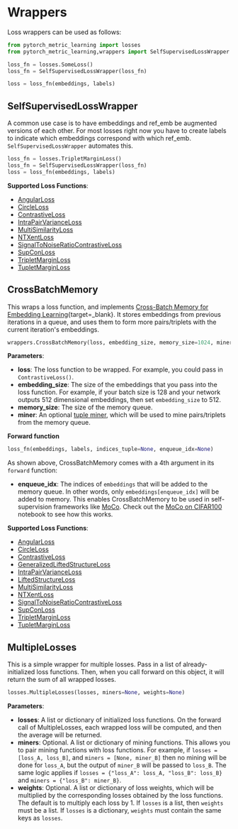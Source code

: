 # Wrappers
Loss wrappers can be used as follows:

```python
from pytorch_metric_learning import losses
from pytorch_metric_learning,wrappers import SelfSupervisedLossWrapper

loss_fn = losses.SomeLoss()
loss_fn = SelfSupervisedLossWrapper(loss_fn)

loss = loss_fn(embeddings, labels)
```

## SelfSupervisedLossWrapper

A common use case is to have embeddings and ref_emb be augmented versions of each other. For most losses right now you have to create labels to indicate which embeddings correspond with which ref_emb. `SelfSupervisedLossWrapper` automates this.

```python
loss_fn = losses.TripletMarginLoss()
loss_fn = SelfSupervisedLossWrapper(loss_fn)
loss = loss_fn(embeddings, labels)
```

**Supported Loss Functions**:
 - [AngularLoss](losses.md#AngularLoss)
 - [CircleLoss](losses.md#CircleLoss)
 - [ContrastiveLoss](losses.md#ContrastiveLoss)
 - [IntraPairVarianceLoss](losses.md#IntraPairVarianceLoss)
 - [MultiSimilarityLoss](losses.md#MultiSimilarityLoss)
 - [NTXentLoss](losses.md#NTXentLoss)
 - [SignalToNoiseRatioContrastiveLoss](losses.md#SignalToNoiseRatioContrastiveLoss)
 - [SupConLoss](losses.md#SupConLoss)
 - [TripletMarginLoss](losses.md#TripletMarginLoss)
 - [TupletMarginLoss](losses.md#TupletMarginLoss)

## CrossBatchMemory 
This wraps a loss function, and implements [Cross-Batch Memory for Embedding Learning](https://arxiv.org/pdf/1912.06798.pdf){target=_blank}. It stores embeddings from previous iterations in a queue, and uses them to form more pairs/triplets with the current iteration's embeddings.

```python
wrappers.CrossBatchMemory(loss, embedding_size, memory_size=1024, miner=None)
```

**Parameters**:

* **loss**: The loss function to be wrapped. For example, you could pass in ```ContrastiveLoss()```.
* **embedding_size**: The size of the embeddings that you pass into the loss function. For example, if your batch size is 128 and your network outputs 512 dimensional embeddings, then set ```embedding_size``` to 512.
* **memory_size**: The size of the memory queue.
* **miner**: An optional [tuple miner](miners.md), which will be used to mine pairs/triplets from the memory queue.

**Forward function**
```python
loss_fn(embeddings, labels, indices_tuple=None, enqueue_idx=None)
```

As shown above, CrossBatchMemory comes with a 4th argument in its ```forward``` function:

* **enqueue_idx**: The indices of ```embeddings``` that will be added to the memory queue. In other words, only ```embeddings[enqueue_idx]``` will be added to memory. This enables CrossBatchMemory to be used in self-supervision frameworks like [MoCo](https://arxiv.org/pdf/1911.05722.pdf). Check out the [MoCo on CIFAR100](https://github.com/KevinMusgrave/pytorch-metric-learning/tree/master/examples#simple-examples) notebook to see how this works.


**Supported Loss Functions**:
 - [AngularLoss](losses.md#AngularLoss)
 - [CircleLoss](losses.md#CircleLoss)
 - [ContrastiveLoss](losses.md#ContrastiveLoss)
 - [GeneralizedLiftedStructureLoss](losses.md#GeneralizedLiftedStructureLoss)
 - [IntraPairVarianceLoss](losses.md#IntraPairVarianceLoss)
 - [LiftedStructureLoss](losses.md#LiftedStructureLoss)
 - [MultiSimilarityLoss](losses.md#MultiSimilarityLoss)
 - [NTXentLoss](losses.md#NTXentLoss)
 - [SignalToNoiseRatioContrastiveLoss](losses.md#SignalToNoiseRatioContrastiveLoss)
 - [SupConLoss](losses.md#SupConLoss)
 - [TripletMarginLoss](losses.md#TripletMarginLoss)
 - [TupletMarginLoss](losses.md#TupletMarginLoss)



## MultipleLosses
This is a simple wrapper for multiple losses. Pass in a list of already-initialized loss functions. Then, when you call forward on this object, it will return the sum of all wrapped losses.
```python
losses.MultipleLosses(losses, miners=None, weights=None)
```
**Parameters**:

* **losses**: A list or dictionary of initialized loss functions. On the forward call of MultipleLosses, each wrapped loss will be computed, and then the average will be returned.
* **miners**: Optional. A list or dictionary of mining functions. This allows you to pair mining functions with loss functions. For example, if ```losses = [loss_A, loss_B]```, and ```miners = [None, miner_B]``` then no mining will be done for ```loss_A```, but the output of ```miner_B``` will be passed to ```loss_B```. The same logic applies if ```losses = {"loss_A": loss_A, "loss_B": loss_B}``` and ```miners = {"loss_B": miner_B}```.
* **weights**: Optional. A list or dictionary of loss weights, which will be multiplied by the corresponding losses obtained by the loss functions. The default is to multiply each loss by 1. If ```losses``` is a list, then ```weights``` must be a list. If ```losses``` is a dictionary, ```weights``` must contain the same keys as ```losses```. 
